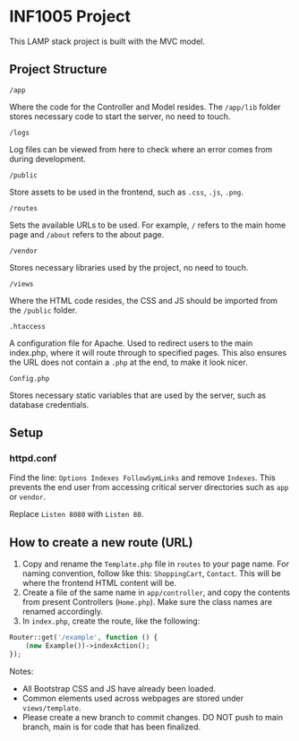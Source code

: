 # INF1005 Project

This LAMP stack project is built with the MVC model. 

## Project Structure

`/app`

Where the code for the Controller and Model resides. The `/app/lib` folder stores necessary code to start the server, no need to touch.

`/logs`

Log files can be viewed from here to check where an error comes from during development.

`/public`

Store assets to be used in the frontend, such as `.css`, `.js`, `.png`.

`/routes`

Sets the available URLs to be used. For example, `/` refers to the main home page and `/about` refers to the about page.

`/vendor`

Stores necessary libraries used by the project, no need to touch.

`/views`

Where the HTML code resides, the CSS and JS should be imported from the `/public` folder.

`.htaccess`

A configuration file for Apache. Used to redirect users to the main index.php, where it will route through to specified pages.
This also ensures the URL does not contain a `.php` at the end, to make it look nicer.

`Config.php`

Stores necessary static variables that are used by the server, such as database credentials.

## Setup

### httpd.conf 

Find the line: `Options Indexes FollowSymLinks` and remove `Indexes`.
This prevents the end user from accessing critical server directories such as `app` or `vendor`.

Replace `Listen 8080` with `Listen 80`.

## How to create a new route (URL)

1. Copy and rename the `Template.php` file in `routes` to your page name. For naming convention, follow like this: `ShoppingCart`, `Contact`. This will be where the frontend HTML content will be.
2. Create a file of the same name in `app/controller`, and copy the contents from present Controllers (`Home.php`). Make sure the class names are renamed accordingly.
3. In `index.php`, create the route, like the following:

```php
Router::get('/example', function () {
    (new Example())->indexAction();
});
```

Notes:
- All Bootstrap CSS and JS have already been loaded.
- Common elements used across webpages are stored under `views/template`.
- Please create a new branch to commit changes. DO NOT push to main branch, main is for code that has been finalized.
